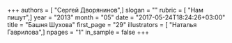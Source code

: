 +++
authors = [ "Сергей Дворянинов",]
slogan = ""
rubric = [ "Нам пишут",]
year = "2013"
month = "05"
date = "2017-05-24T18:24:26+03:00"
title = "Башня Шухова"
first_page = "29"
illustrators = [ "Наталья Гаврилова",]
npages = "1"
in_sample = false
+++
